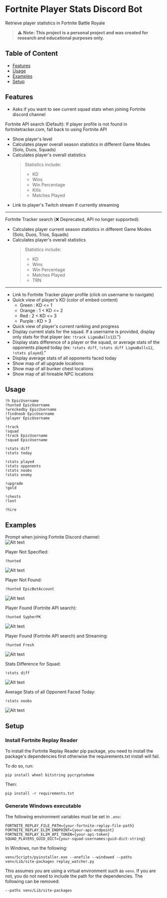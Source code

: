 # Fortnite Player Stats Discord Bot
Retrieve player statistics in Fortnite Battle Royale

> :warning: **Note: This project is a personal project and was created for research and educational purposes only.**

## Table of Content

* [Features](#features)
* [Usage](#usage)
* [Examples](#examples)
* [Setup](#setup)

## Features
- Asks if you want to see current squad stats when joining Fortnite discord channel

Fortnite API search (Default):
If player profile is not found in fortnitetracker.com, fall back to using Fortnite API
- Show player's level
- Calculates player overall season statistics in different Game Modes (Solo, Duos, Squads)
- Calculates player's overall statistics
    > Statistics include:
    >    - KD
    >    - Wins
    >    - Win Percentage
    >    - Kills
    >    - Matches Played
- Link to player's Twitch stream if currently streaming
----------------------------------------------------------------------------------
Fortnite Tracker search (:x: Deprecated, API no longer supported):
- Calculates player current season statistics in different Game Modes (Solo, Duos, Trios, Squads)
- Calculates player's overall statistics
    > Statistics include:
    >    - KD
    >    - Wins
    >    - Win Percentage
    >    - Matches Played
    >    - TRN
----------------------------------------------------------------------------------

- Link to Fortnite Tracker player profile (click on username to navigate)
- Quick view of player's KD (color of embed content)
    - Green : KD <= 1
    - Orange : 1 < KD <= 2
    - Red : 2 < KD <= 3
    - Purple : KD > 3
- Quick view of player's current ranking and progress
- Display current stats for the squad. If a username is provided, display only stats for that player (ex: `!track LigmaBalls12`).")
- Display stats difference of a player or the squad, or average stats of the opponents played today (ex: `!stats diff`, `!stats diff LigmaBalls12`, `!stats played`)."
- Display average stats of all opponents faced today
- Show map of all upgrade locations
- Show map of all bunker chest locations
- Show map of all hireable NPC locations

## Usage
```
!h EpicUsername
!hunted EpicUsername
!wreckedby EpicUsername
!findnoob EpicUsername
!player EpicUsername

!track
!squad
!track EpicUsername
!squad EpicUsername

!stats diff
!stats today

!stats played
!stats opponents
!stats noobs
!stats enemy

!upgrade
!gold

!chests
!loot

!hire
```

## Examples
Prompt when joining Fortnite Discord channel:\
![Alt text](/images/prompt_example.png?raw=true)

Player Not Specified:
```
!hunted
```
![Alt text](/images/provide_username_example.png?raw=true)

Player Not Found:
```
!hunted EpicBotAccount
```
![Alt text](/images/fail_example.png?raw=true)

Player Found (Fortnite API search):
```
!hunted SypherPK
```
![Alt text](/images/example.png?raw=true)

Player Found (Fortnite API search) and Streaming:
```
!hunted Fresh
```
![Alt text](/images/twitch_example.png?raw=true)

Stats Difference for Squad:
```
!stats diff
```
![Alt text](/images/stats_diff_example.png?raw=true)

Average Stats of all Opponent Faced Today:
```
!stats noobs
```
![Alt text](/images/stats_noobs_example.png?raw=true)

## Setup
### Install Fortnite Replay Reader
To install the Fortnite Replay Reader pip package, you need to install the package's dependencies first otherwise the requirements.txt install will fail.

To do so, run:
```
pip install wheel bitstring pycryptodome
```

Then:
```
pip install -r requirements.txt
```

### Generate Windows executable
The following environment variables must be set in `.env`:
```
FORTNITE_REPLAY_FILE_PATH={your-fortnite-replay-file-path}
FORTNITE_REPLAY_ELIM_ENDPOINT={your-api-endpoint}
FORTNITE_REPLAY_ELIM_API_TOKEN={your-api-token}
SQUAD_PLAYERS_GUID_DICT={your-squad-usernames:guid-dict-string}
```

In Windows, run the following:
```
venv/Scripts/pyinstaller.exe --onefile --windowed --paths venv/Lib/site-packages replay_watcher.py
```

This assumes you are using a virtual environment such as `venv`. If you are not, you do not need to include the path for the dependencies. The following can be removed:
```
--paths venv/Lib/site-packages
```
